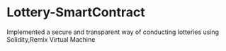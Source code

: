 # Lottery-SmartContract
Implemented a secure and transparent way of conducting lotteries using Solidity,Remix Virtual Machine
